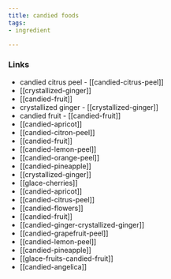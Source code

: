```yaml
---
title: candied foods
tags:
- ingredient

---
```



### Links

* candied citrus peel - [[candied-citrus-peel]]
* [[crystallized-ginger]]
* [[candied-fruit]]
* crystallized ginger - [[crystallized-ginger]]
* candied fruit - [[candied-fruit]]
* [[candied-apricot]]
* [[candied-citron-peel]]
* [[candied-fruit]]
* [[candied-lemon-peel]]
* [[candied-orange-peel]]
* [[candied-pineapple]]
* [[crystallized-ginger]]
* [[glace-cherries]]
* [[candied-apricot]]
* [[candied-citrus-peel]]
* [[candied-flowers]]
* [[candied-fruit]]
* [[candied-ginger-crystallized-ginger]]
* [[candied-grapefruit-peel]]
* [[candied-lemon-peel]]
* [[candied-pineapple]]
* [[glace-fruits-candied-fruit]]
* [[candied-angelica]]
